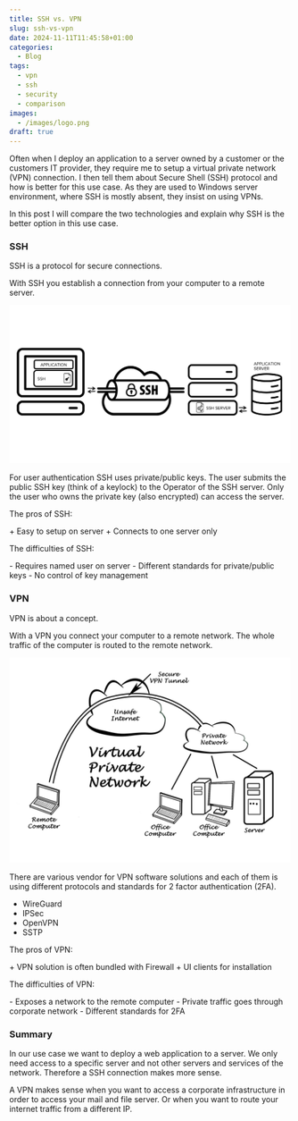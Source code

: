 ```yaml
---
title: SSH vs. VPN
slug: ssh-vs-vpn
date: 2024-11-11T11:45:58+01:00
categories:
  - Blog
tags:
  - vpn
  - ssh
  - security
  - comparison
images:
  - /images/logo.png
draft: true
---
```

Often when I deploy an application to a server owned by a customer or the customers IT provider, they require me to setup a virtual private network (VPN) connection. I then tell them about Secure Shell (SSH) protocol and how is better for this use case. As they are used to Windows server environment, where SSH is mostly absent, they insist on using VPNs.

In this post I will compare the two technologies and explain why SSH is the better option in this use case.

<!--more-->
### SSH

SSH is a protocol for secure connections.

With SSH you establish a connection from your computer to a remote server. 

![](../../../static/images/secure%20shell%20connection.png)

For user authentication SSH uses private/public keys. The user submits the public SSH key (think of a keylock) to the Operator of the SSH server. Only the user who owns the private key (also encrypted) can access the server.

The pros of SSH:

\+ Easy to setup on server
\+ Connects to one server only

The difficulties of SSH:

\- Requires named user on server
\- Different standards for private/public keys
\- No control of key management

### VPN

VPN is about a concept.

With a VPN you connect your computer to a remote network. The whole traffic of the computer is routed to the remote network.

![](../../../static/images/virtual%20private%20network.png)

There are various vendor for VPN software solutions and each of them is using different protocols and standards for 2 factor authentication (2FA).

* WireGuard
* IPSec
* OpenVPN
* SSTP

The pros of VPN:

\+ VPN solution is often bundled with Firewall
\+ UI clients for installation

The difficulties of VPN:

\- Exposes a network to the remote computer
\- Private traffic goes through corporate network
\- Different standards for 2FA

### Summary

In our use case we want to deploy a web application to a server. We only need access to a specific server and not other servers and services of the network. Therefore a SSH connection makes more sense.

A VPN makes sense when you want to access a corporate infrastructure in order to access your mail and file server. Or when you want to route your internet traffic from a different IP.